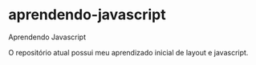 # aprendendo-javascript
Aprendendo Javascript

O repositório atual possui meu aprendizado inicial de layout e javascript.